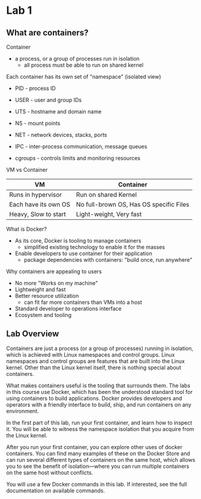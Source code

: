 # Lab 1

## What are containers?
Container
- a process, or a group of processes run in isolation
    - all process must be able to run on shared kernel

Each container has its own set of "namespace" (isolated view)
- PID - process ID
- USER - user and group IDs
- UTS - hostname and domain  name
- NS - mount points
- NET - network devices, stacks, ports
- IPC - inter-process communication, message queues

- cgroups - controls limits and monitoring resources

VM vs Container

|VM | Container|
|-|-|
|Runs in hypervisor|Run on shared Kernel|
|Each have its own OS|No full-brown OS, Has OS specific Files
|Heavy, Slow to start|Light-weight, Very fast|

What is Docker?
- As its core, Docker is tooling to manage containers
    - simplified existing technology to enable it for the masses
- Enable developers to use container for their application
    - package dependencies with containers: "build once, run anywhere"

Why containers are appealing to users
- No more "Works on my machine"
- Lightweight and fast
- Better resource utilization
    - can fit far more containers than VMs into a host
- Standard developer to operations interface 
- Ecosystem and tooling

## Lab Overview

Containers are just a process (or a group of processes) running in isolation, which is achieved with Linux namespaces and control groups. Linux namespaces and control groups are features that are built into the Linux kernel. Other than the Linux kernel itself, there is nothing special about containers.

What makes containers useful is the tooling that surrounds them. The labs in this course use Docker, which has been the understood standard tool for using containers to build applications. Docker provides developers and operators with a friendly interface to build, ship, and run containers on any environment.

In the first part of this lab, run your first container, and learn how to inspect it. You will be able to witness the namespace isolation that you acquire from the Linux kernel.

After you run your first container, you can explore other uses of docker containers. You can find many examples of these on the Docker Store and can run several different types of containers on the same host, which allows you to see the benefit of isolation—where you can run multiple containers on the same host without conflicts.

You will use a few Docker commands in this lab. If interested, see the full documentation on available commands.

